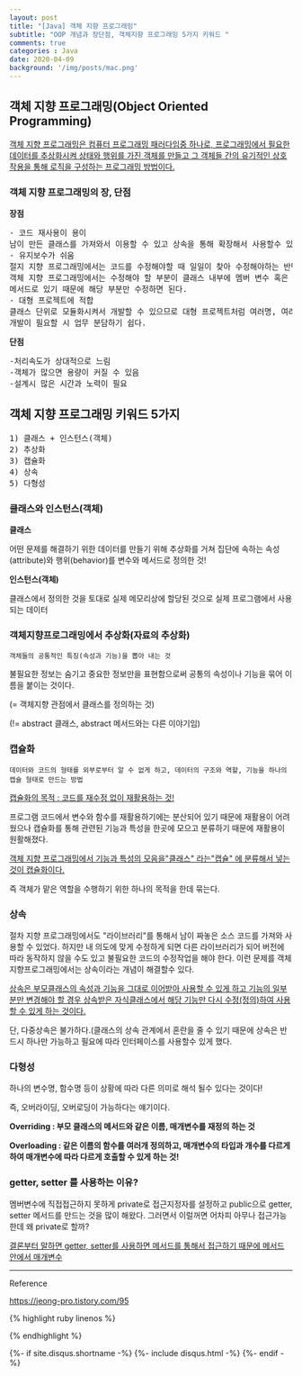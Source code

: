 ```yaml
---
layout: post
title: "[Java] 객체 지향 프로그래밍"
subtitle: "OOP 개념과 장단점, 객체지향 프로그래밍 5가지 키워드 "
comments: true
categories : Java
date: 2020-04-09
background: '/img/posts/mac.png'
---
```


<h2 class="section-heading">객체 지향 프로그래밍(Object Oriented Programming)</h2>

<p><u>객체 지향 프로그래밍은 컴퓨터 프로그래밍 패러다임중 하나로, 프로그래밍에서 
필요한 데이터를 추상화시켜 상태와 행위를 가진 객체를 만들고 그 객체들 간의 
유기적인 상호작용을 통해 로직을 구성하는 프로그래밍 방법이다.</u></p>

<h3>객체 지향 프로그래밍의 장, 단점</h3>

<p><b>장점</b></p>
<pre>
- 코드 재사용이 용이
남이 만든 클래스를 가져와서 이용할 수 있고 상속을 통해 확장해서 사용할수 있다.
- 유지보수가 쉬움
절지 지향 프로그래밍에서는 코드를 수정해야할 때 일일이 찾아 수정해야하는 반면
객체 지향 프로그래밍에서는 수정해야 할 부분이 클래스 내부에 멤버 변수 혹은
메서드로 있기 때문에 해당 부분만 수정하면 된다.
- 대형 프로젝트에 적합
클래스 단위로 모듈화시켜서 개발할 수 있으므로 대형 프로젝트처럼 여러명, 여러 회사에서
개발이 필요할 시 업무 분담하기 쉽다.
</pre>

<p><b>단점</b></p>
<pre>
-처리속도가 상대적으로 느림
-객체가 많으면 용량이 커질 수 있음
-설계시 많은 시간과 노력이 필요
</pre>

<h2 class="section-heading">객체 지향 프로그래밍 키워드 5가지</h2>
<pre>
1) 클래스 + 인스턴스(객체)
2) 추상화
3) 캡슐화
4) 상속
5) 다형성
</pre>

<h3>클래스와 인스턴스(객체)</h3>
<p><b>클래스</b></p>
<p>어떤 문제를 해결하기 위한 데이터를 만들기 위해 추상화를 거쳐 집단에 속하는
속성(attribute)와 행위(behavior)를 변수와 메서드로 정의한 것!</p>

<p><b>인스턴스(객체)</b></p>
<p>클래스에서 정의한 것을 토대로 실제 메모리상에 할당된 것으로 실제 프로그램에서
사용되는 데이터</p>

<h3>객체지향프로그래밍에서 추상화(자료의 추상화)</h3>

`객체들의 공통적인 특징(속성과 기능)을 뽑아 내는 것`   

<p>불필요한 정보는 숨기고 중요한 정보만을 표현함으로써 공통의 속성이나 기능을 묶어 이름을 붙이는 것이다.</p>
<p>(= 객체지향 관점에서 클래스를 정의하는 것) </p>
<p>(!= abstract 클래스, abstract 메서드와는 다른 이야기임)</p>


<h3>캡슐화</h3>  

`데이터와 코드의 형태를 외부로부터 알 수 없게 하고, 데이터의 구조와 역할, 기능을 하나의 캡슐 형태로 만드는 방법`   

<p><u>캡슐화의 목적 : 코드를 재수정 없이 재활용하는 것!</u></p>
프로그램 코드에서 변수와 함수를 재활용하기에는 분산되어 있기 때문에 재활용이 어려웠으나 
캡슐화를 통해 관련된 기능과 특성을 한곳에 모으고 분류하기 때문에 재활용이 원활해졌다.

<p><u>객체 지향 프로그래밍에서 기능과 특성의 모음을"클래스" 라는"캡슐" 에 분류해서 넣는 것이 캡슐화이다.</u></p>
즉 객체가 맡은 역할을 수행하기 위한 하나의 목적을 한데 묶는다.

<h3>상속</h3>
<p>절차 지향 프로그래밍에서도 "라이브러리"를 통해서 남이 짜놓은 소스 코드를 가져와 
사용할 수 있었다. 하지만 내 의도에 맞게 수정하게 되면 다른 라이브러리가 되어 버전에 따라 
동작하지 않을 수도 있고 불필요한 코드의 수정작업을 해야 한다. 이런 문제를 객체 지향프로그래밍에서는
상속이라는 개념이 해결할수 있다.</p>

<p><u>상속은 부모클래스의 속성과 기능을 그대로 이어받아 사용할 수 있게 하고 기능의
일부분만 변경해야 할 경우 상속받은 자식클래스에서 해당 기능만 다시 수정(정의)하여 사용할 수 있게
하는 것이다.</u></p>

<p>단, 다중상속은 불가하다.(클래스의 상속 관계에서 혼란을 줄 수 있기 때문에 상속은
 반드시 하나만 가능하고 필요에 따라 인터페이스를 사용할수 있게 했다.</p>

<h3>다형성</h3>

<p>하나의 변수명, 함수명 등이 상황에 따라 다른 의미로 해석 될수 있다는 것이다!</p>
즉, 오버라이딩, 오버로딩이 가능하다는 얘기이다.
<p><b>Overriding : 부모 클래스의 메서드와 같은 이름, 매개변수를 재정의 하는 것</b></p>
<p><b>Overloading : 같은 이름의 함수를 여러개 정의하고, 매개변수의 타입과 개수를 다르게 하여 매개변수에 따라 다르게 호출할 수 있게 하는 것!</b></p>

<h3>getter, setter 를 사용하는 이유? </h3>

<p>멤버변수에 직접접근하지 못하게 private로 접근지정자를 설정하고 public으로 
getter, setter 메서드를 만드는 것을 많이 해왔다. 그러면서 이럴꺼면 어차피 아무나
접근가능한데 왜 private로 할까? </p>

<p><u>결론부터 말하면 getter, setter를 사용하면 메서드를 통해서 접근하기 때문에  
메서드 안에서 매개변수</u></p>


- - -

<p>Reference</p>
<a href="https://jeong-pro.tistory.com/95">https://jeong-pro.tistory.com/95</a>

{% highlight ruby linenos %}

{% endhighlight %}

{%- if site.disqus.shortname -%}
    {%- include disqus.html -%}
{%- endif -%}

